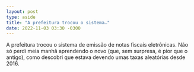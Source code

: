 ```yaml
---
layout: post
type: aside
title: "A prefeitura trocou o sistema…"
date: 2022-11-03 03:30 -0300
---
```

A prefeitura trocou o sistema de emissão de notas fiscais eletrônicas. Não só perdi meia manhã aprendendo o novo (que, sem surpresa, é pior que o antigo), como descobri que estava devendo umas taxas aleatórias desde 2016.